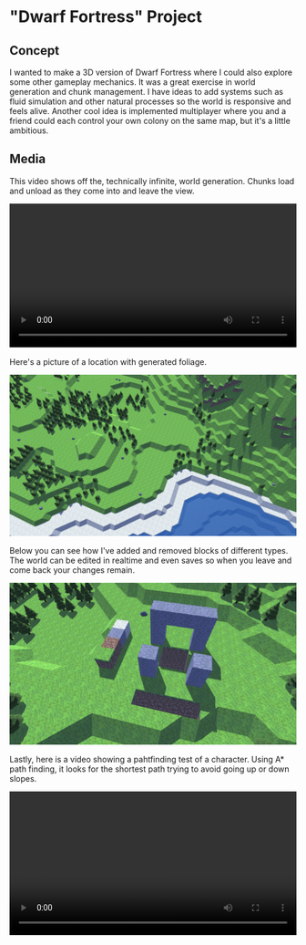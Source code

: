 # "Dwarf Fortress" Project

## Concept
I wanted to make a 3D version of Dwarf Fortress where I could also explore some other gameplay mechanics. It was a great exercise in world generation and chunk management. I have ideas to add systems such as fluid simulation and other natural processes so the world is responsive and feels alive. Another cool idea is implemented multiplayer where you and a friend could each control your own colony on the same map, but it's a little ambitious.

## Media

This video shows off the, technically infinite, world generation. Chunks load and unload as they come into and leave the view.

<p>
	<video controls="true" allowfullscreen="true" width="100%" height="auto">
		<source src="images/df_game/world.mp4" type="video/mp4">
	</video>
</p>

Here's a picture of a location with generated foliage.

<img src="images/df_game/clip1.png"/>

Below you can see how I've added and removed blocks of different types. The world can be edited in realtime and even saves so when you leave and come back your changes remain.

<img src="images/df_game/clip2.png"/>

Lastly, here is a video showing a pahtfinding test of a character. Using A* path finding, it looks for the shortest path trying to avoid going up or down slopes.

<p>
	<video controls="true" allowfullscreen="true" width="100%" height="auto">
		<source src="images/df_game/pathfinding.webm" type="video/webm">
	</video>
</p>